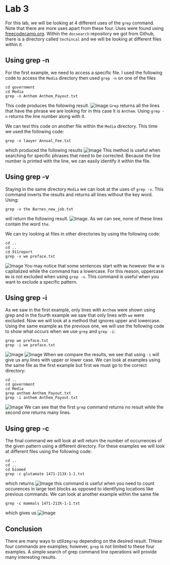 # Lab 3 

For this lab, we will be looking at 4 different uses of the `grep` command. Note that there are more uses apart from these four.
Uses were found using [freecodecamp.org](https://www.freecodecamp.org/news/grep-command-in-linux-usage-options-and-syntax-examples/). 
Within the `docsearch` repository we got from Github, there is a directory called `techincal` and we will be looking at different files within it. 
## Using grep -n
For the first example, we need to access a specific file. I used the following code to access the `Media` directory then used `grep -n` on one of the files 

```
cd government
cd Media
grep -n Anthem Anthem_Payout.txt
``` 
This code produces the following result. ![Image](test1.png) `Grep` returns all the lines that have the phrase we are looking for in this case it is `Anthem`. Using `grep -n` returns the line number along with it. 

We can test this code on another file within the `Media` directory. This time we used the following code:
```
grep -n lawyer Annual_Fee.txt
``` 
which produced the following results ![Image](test2.png)
This method is useful when searching for specific phrases that need to be corrected. Because the line number is printed with the line, we can easily identify it within the file. 

## Using grep -v

Staying in the same directory `Media` we can look at the uses of `grep -v`. This command inverts the results and returns all lines without the key word. Using:
```
grep -v the Barnes_new_job.txt
```
will return the following result. ![Image](test3.png). As we can see, none of these lines contain the word `the`. 

We can try looking at files in other directories by using the following code:
```
cd ..
cd ..
cd 911report
grep -v we preface.txt
```
![Image](test4.png)
You may notice that some sentences start with `We` however the w is capitalized while the command has a lowercase. For this reason, uppercase `We` is not excluded when using `grep -v`. This command is useful when you want to exclude a specific pattern.
## Using grep -i
As we saw in the first example, only lines with `Anthem` were shown using grep and in the fourth example we saw that only lines with `we` were excluded. Now we will look at a method that ignores upper and lowercase. Using the same example as the previous one, we will use the following code to show what occurs when we use `grep` and `grep -i`:
```
grep we preface.txt
grep -i we preface.txt
```
![Image](test5.png) ![Image](test6.png)
When we compare the results, we see that using `-i` will give us any lines with upper or lower case.
We can look at examples using the same file as the first example but first we must go to the correct directory:
```
cd ..
cd government
cd Media
grep anthem Anthem_Payout.txt
grep -i anthem Anthem_Payout.txt
```
![Image](test7.png)
We can see that the first `grep` command returns no result while the second one returns many lines.

## Using grep -c
The final command we will look at will return the number of occurrences of the given pattern using a different directory. For these examples we will look at different files using the following code:
 ```
 cd ..
 cd ..
 cd biomed
 grep -c glutamate 1471-213X-1-1.txt
 ```
 which returns ![Image](test8.png) this command is useful when you need to count occurences in large text blocks as opposed to identifying locations like previous commands. We can look at another example within the same file
 ```
 grep -c mammals 1471-213X-1-1.txt
 ```
 which gives us ![Image](test9.png)
 
 ## Conclusion
 There are many ways to utilize`grep` depending on the desired result. THese four commands are examples; however, `grep` is not limited to these four examples. A simple search of grep command line operations will provide many interesting results. 
